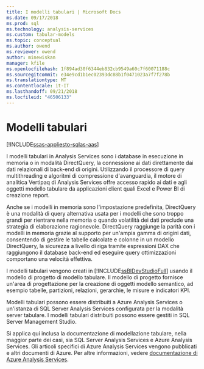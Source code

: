 ```yaml
---
title: I modelli tabulari | Microsoft Docs
ms.date: 09/17/2018
ms.prod: sql
ms.technology: analysis-services
ms.custom: tabular-models
ms.topic: conceptual
ms.author: owend
ms.reviewer: owend
author: minewiskan
manager: kfile
ms.openlocfilehash: 1f894ad30f6344eb832cb9549a60c7f60071188c
ms.sourcegitcommit: e34e9cd1b1ec02393dc88b1f0471023a7f7f278b
ms.translationtype: MT
ms.contentlocale: it-IT
ms.lasthandoff: 09/21/2018
ms.locfileid: "46506133"
---
```

# <a name="tabular-models"></a>Modelli tabulari
[!INCLUDE[ssas-appliesto-sqlas-aas](../../includes/ssas-appliesto-sqlas-aas.md)]

  I modelli tabulari in Analysis Services sono i database in esecuzione in memoria o in modalità DirectQuery, la connessione ai dati direttamente dai dati relazionali di back-end di origini. Utilizzando il processore di query multithreading e algoritmi di compressione d'avanguardia, il motore di analitica Vertipaq di Analysis Services offre accesso rapido ai dati e agli oggetti modello tabulare da applicazioni client quali Excel e Power BI di creazione report.  
  
 Anche se i modelli in memoria sono l'impostazione predefinita, DirectQuery è una modalità di query alternativa usata per i modelli che sono troppo grandi per rientrare nella memoria o quando volatilità dei dati preclude una strategia di elaborazione ragionevole. DirectQuery raggiunge la parità con i modelli in memoria grazie al supporto per un'ampia gamma di origini dati, consentendo di gestire le tabelle calcolate e colonne in un modello DirectQuery, la sicurezza a livello di riga tramite espressioni DAX che raggiungono il database back-end ed eseguire query ottimizzazioni comportano una velocità effettiva.
  
 I modelli tabulari vengono creati in [!INCLUDE[ssBIDevStudioFull](../../includes/ssbidevstudiofull-md.md)] usando il modello di progetto di modello tabulare. Il modello di progetto fornisce un'area di progettazione per la creazione di oggetti modello semantico, ad esempio tabelle, partizioni, relazioni, gerarchie, le misure e indicatori KPI. 
  
 Modelli tabulari possono essere distribuiti a Azure Analysis Services o un'istanza di SQL Server Analysis Services configurata per la modalità server tabulare. I modelli tabulari distribuiti possono essere gestiti in SQL Server Management Studio. 

Si applica qui inclusa la documentazione di modellazione tabulare, nella maggior parte dei casi, sia SQL Server Analysis Services e Azure Analysis Services. Gli articoli specifici di Azure Analysis Services vengono pubblicati e altri documenti di Azure. Per altre informazioni, vedere [documentazione di Azure Analysis Services](https://docs.microsoft.com/azure/analysis-services/).
  
